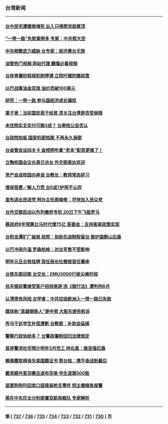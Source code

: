 ### 台湾新闻
---
#### [台中民宅遭建商堵死 出入只得爬邻居屋顶](../../pages/ncid1349361/n14099409.md?10210045) 
#### [“一带一路”失败案例多 专家：中共假大空](../../pages/ncid1349361/n14098695.md?10210045) 
#### [中共频繁武力威胁 台专家：经济惠台无效](../../pages/ncid1349361/n14098679.md?10210045) 
#### [油管热门视频 网站代理 翻墙必看视频](http://138.2.39.72:81/youtube.html?epic-marker?10210045)
#### [台体育署防假球机制停滞 立院吁建防赌政策](../../pages/ncid1349361/n14098815.md?10210045) 
#### [以巴战事油金双涨 油价恐破100美元](../../pages/ncid1349361/n14098782.md?10210045) 
#### [研究：一带一路 参与国经济成长偏低](../../pages/ncid1349361/n14098789.md?10210045) 
#### [童子贤：当前国安高于经贸 须关注台湾是否受局限](../../pages/ncid1349361/n14098787.md?10210045) 
#### [未住院实支实付可赔3成？ 台寿险公会否认](../../pages/ncid1349361/n14098751.md?10210045) 
#### [台政院拍板 国家机密档案 不再永久保密](../../pages/ncid1349361/n14098749.md?10210045) 
#### [台金管会设四关卡 金控明年拿“老本”配息更难了！](../../pages/ncid1349361/n14098797.md?10210045) 
#### [立陶宛国会议长周日访台 外交部表达欢迎](../../pages/ncid1349361/n14098799.md?10210045) 
#### [党产会进校园办座谈 台教长：教师常态研习](../../pages/ncid1349361/n14098748.md?10210045) 
#### [增夜班费／解人力荒 台5成7护师不认同](../../pages/ncid1349361/n14098746.md?10210045) 
#### [宣布退出民进党 柯办主任周榆修：尽快加入民众党](../../pages/ncid1349361/n14098704.md?10210045) 
#### [台外交部启动以色列撤侨专机 20日下午飞抵罗马](../../pages/ncid1349361/n14098703.md?10210045) 
#### [蔡政府8年预算比马时代增75亿 客委会：支持客家政策实现](../../pages/ncid1349361/n14098699.md?10210045) 
#### [台积龙潭扩厂破局 政院：协助先进制程留台 做护国群山后盾](../../pages/ncid1349361/n14098698.md?10210045) 
#### [以巴冲突升温 罗森柏格：对台军售不受影响](../../pages/ncid1349361/n14098689.md?10210045) 
#### [明年元旦台铁挂牌 现任局长杜微接首任董座](../../pages/ncid1349361/n14098690.md?10210045) 
#### [台铁东部运能 台交长：EMU3000行驶尖峰时段](../../pages/ncid1349361/n14098680.md?10210045) 
#### [兆丰银前董接受客户招待旅游 违《银行法》遭判刑6月](../../pages/ncid1349361/n14098692.md?10210045) 
#### [认清债务风险 台学者：中共拉拢欧洲入一带一路已失败](../../pages/ncid1349361/n14098656.md?10210045) 
#### [媒体称“高雄钢铁人”是中资 大股东提告败诉](../../pages/ncid1349361/n14098665.md?10210045) 
#### [传乌干达学生补偿遭断 台教部：补助会延续](../../pages/ncid1349361/n14098641.md?10210045) 
#### [警察行政协助多？ 台警政署盼回归法律规定](../../pages/ncid1349361/n14098642.md?10210045) 
#### [首座警消社宅预计明年3月完工 林右昌：做坚强后盾](../../pages/ncid1349361/n14098644.md?10210045) 
#### [赖佩霞取得丧失美国籍证书 郭台铭：携手奋战到最后](../../pages/ncid1349361/n14098603.md?10210045) 
#### [戴资颖丹麦羽赛击退布莎南 夺生涯第500胜](../../pages/ncid1349361/n14098585.md?10210045) 
#### [苗栗狗狗叼回束口袋竟装枪支零件 饲主傻眼急报警](../../pages/ncid1349361/n14098553.md?10210045) 
#### [美在中东印太分别部署双航母舰队 专家解析](../../pages/ncid1349361/n14097658.md?10210045) 

---
#### 第 [ [737](./737.md?10210045) / [736](./736.md?10210045) / [735](./735.md?10210045) / [734](./734.md?10210045) / [733](./733.md?10210045) / [732](./732.md?10210045) / [731](./731.md?10210045) / [730](./730.md?10210045) ] 页
